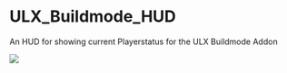 # ULX_Buildmode_HUD
An HUD for showing current Playerstatus for the ULX Buildmode Addon

![](https://imgur.com/Hsd4OWB)
